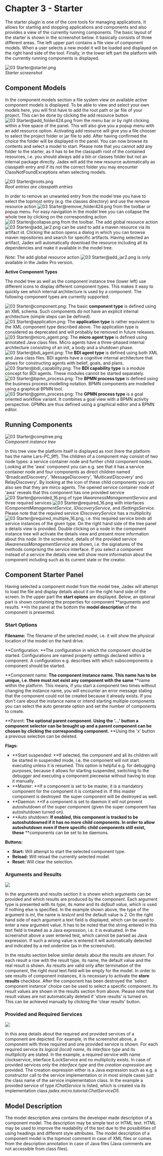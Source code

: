 <span>Chapter 3 - Starter</span> 
================================

The starter plugin is one of the core tools for managing applications. It allows for starting and stopping applications and components and also provides a view of the currently running components. The basic layout of the starter is shown in the screenshot below. It basically consists of three different areas. The left upper part contains a file view of component models. When a user selects a new model it will be loaded and displayed on the right hand side of the tool. Finally, in the lower left part the platform with the currently running components is displayed.

![03 Starter@starter.png](starter.png)  
*Starter screenshot*

<span>Component Models</span> 
-----------------------------

In the component models section a file system view on available active component models is displayed. To be able to view and select your own models here, you will first have to add the root path or jar file of your project. This can be done by clicking the add resource button ![03 Starter@add\_folder424.png](add_folder424.png) from the menu bar or by right clicking within a free space of the panel. This will also give you a popup menu with an add resource option. Activating add resource will give you a file chooser to select the project folder or jar file to add. After having confirmed the choice the folder will be displayed in the panel. You can now browse its contents and select a model to start. Please note that you cannot add any folder to the starter, as it has to be the classpath root of the contained resources, i.e. you should always add a bin or classes folder but not an internal package directly. Jadex will add the new resource automatically as classpath entry and if its not the correct folder you may encounter ClassNotFoundExceptions when selecting models. 

![03 Starter@roots.png](roots.png)  
*Root entries are classpath entries*

In order to remove an unwanted entry from the model tree you have to select the topmost entry (e.g. the classes directory) and use the remove resource action ![03 Starter@remove\_folder424.png](remove_folder424.png) from the toolbar or popup menu. For easy navigation in the model tree you can collapse the whole tree by clicking on the corresponding action ![03 Starter@collapse.png](collapse.png) from the toolbar. The add global resource action ![03 Starter@add\_jar2.png](add_jar2.png) can be used to add a maven resource via its artifact id. Clicking the action opens a dialog in which you can browse maven repositories and search for specific artifacts. Having selected an artifact, Jadex will automatically download the resource including all its dependencies and make it available in the model tree.

*Note:* The add global resource action ![03 Starter@add\_jar2.png](add_jar2.png) is only available in the Jadex Pro version.

**Active Component Types**

The model tree as well as the component instance tree (lower left) use different icons to display different component types. This makes it easy to quickly see which internal architecture is used by a component. The following component types are currently supported:

![03 Starter@component.png](component.png): The basic **component type** is defined using an XML schema. Such components do not have an explicit internal architecture (simple steps can be defined).\
![03 Starter@application.png](application.png): The **application type** is rather equivalent to the XML component type described above. The application type is considered as deprecated and will probably be removed in future releases.\
![03 Starter@micro\_agent.png](micro_agent.png): The **micro agent type** is defined using annotated Java class files. Micro agents have a three-phased internal architecture consisting of an init, a body and a shutdown phase.\
![03 Starter@bdi\_agent.png](bdi_agent.png): The **BDI agent type** is defined using both XML and Java class files. BDI agents have a cognitive internal architecture that allows for constructing agents with belief, goals, and plans.\
![03 Starter@bdi\_capability.png](bdi_capability.png): The **BDI capability type** is a module concept for BDI agents. These modules cannot be started separately.\
![03 Starter@bpmn\_process.png](bpmn_process.png): The **BPMN process type** is defined using the business process modelling notation. BPMN components are modelled using a graphical BPMN tool.\
![03 Starter@gpmn\_process.png](gpmn_process.png): The **GPMN process type** is a goal oriented workflow variant. It combines a goal view with a BPMN activity perspective. GPMNs are thus defined using a graphical editor and a BPMN editor. 

<span>Running Components</span> 
-------------------------------

![03 Starter@comptree.png](comptree.png)  
*Component instance tree*

In this tree view the platform itself is displayed as root (here the platform has the name Lars-PC\_9ff). The children of a component may consist of two node types: a service container node and further child component nodes. Looking at the 'awa' component you can e.g. see that it has a service container node and four components as direct children named 'BroadcastDiscovery', 'MessageDiscovery', 'MulticastDiscovery' and RelayDiscovery'. By looking at the icon of these child components you can also see that they are mirco agents. The opened service container node of 'awa' reveals that this component has one provided service ![03 Starter@provided\_16.png](provided_16.png) of type *IAwarenessManagementService* and three required services ![03 Starter@required\_16.png](required_16.png) with interfaces *IComponentManagementService*, *IDiscoveryService*, and *ISettingsService*. Please note that the required service *IDiscoveryService* has a multiplicity ![03 Starter@required\_multiple\_16.png](required_multiple_16.png), i.e. this required service binds all service instances of the given type. On the right hand side of the tree panel a details view is provided. Double clicking on a node in the component instance tree will activate the details view and present more information about this node. In the screenshot, details of the provided service *IAwarenessManagementService* are shown, i.e. the signatures of the methods comprising the service interface. If you select a component instead of a service the details view will show more information about the component including such as its current state or the creator.

<span>Component Starter Panel</span> 
------------------------------------

Having selected a component model from the model tree, Jadex will attempt to load the file and display details about it on the right hand side of the screen. In the upper part the **start opions** are displayed. Below, an optional part is shown containing the properties for component **arguments and results. **In the panel at the bottom the **model description** of the component is presented.

### <span>Start Options</span> 

**Filename:** The filename of the selected model, i.e. it will show the physical location of the model on the hard drive.

**Configuration: **The configuration in which the component should be started. Configurations are named property settings declared within a component. A configuration e.g. describes with which subscomponents a component should be started.

**Component name: **The component instance name. This name has to be unique, i.e. there must not exist any component with the same** **name within the platform. This means, if you start a component two times without changing the instance name, you will encounter an error message stating that the component could not be created because it already exists. If you don't care about the instance name or intend starting multiple components you can select the auto generate option and set the number of components to create.

**Parent: **The optional parent component. Using the '...' button a component selector can be brought up and a parent component can be chosen by clicking the corresponding component.** **Using the 'x' button a previous selection can be deleted.

**Flags:**

-   **Start suspended: **If selected, the component and all its children will be started in suspended mode, i.e. the component will not start executing unless it is resumed. This option is helpful e.g. for debugging purposes, because it allows for starting suspended, switching to the debugger and executing a component piecewise without having to stop it manually.
-   **Master: **If a component is set to be master, it is a mandatory component for the component it is contained in. If this master component is destroyed  the super component will be destroyed as well.
-   **Daemon: **If a component is set to daemon it will not prevent autoshutdown of the super component (given the super component has autoshutdown turned on).
-   **Auto shutdown: **If enabled, this component is tracked to be autoshutdowned if it has no more child components. In order to allow autoshutdown even if there specific child components still exist, these** **components can be set to be daemons. 

**Buttons:**

-   **Start:** Will attempt to start the selected component type.
-   **Reload:** Will reload the currently selected model.
-   **Reset:** Will clear the selection.

### <span>Arguments and Results</span> 

![](arguments.png)

In the arguments and results section it is shown which arguments can be provided and which results are produced by the component. Each argument type is presented with its *type*, its *name* and its *default value*, which is used if nothing else is specified. In the example shown above, the type of the argument is *int*, the name is *testcnt* and the default value is *2*. On the right hand side of each argument a text field is displayed, which can be used to enter a new argument value. It has to be noted that the string entered in this text field is treated as a Java expression, i.e. it is evaluated. In the screenshot above a user entered test, which cannot be parsed as Java expression. If such a wrong value is entered it will automatically detected and indicated by a red underline (as in the screenshot). 

In the results section below similar details about the results are shown. For each result a row with the result type, its name, the default value and the real result is shown. As results are valid only after termination of the component, the right most text field will be empty for the model. In order to see results of component instances, it is necessary to activate the **store results** checkbox. After the component has been destroyed the 'select component instance' choice can be used to select a specific component. Its result values are shown in the results section from above. Please note that result values are not automatically deleted if 'store results' is turned on. This can be achieved manually by clicking the 'clear results' button.

### <span>Provided and Required Services</span> 

![](providedandrequired.png)

In this area details about the required and provided services of a component are depicted. For example, in the screenshot above, a component with three required and one provided service is shown. For each required service its *logical (local) name*, its *interface type* and its *multiplicity* are stated. In the example, a required service with name clockservice, interface ILockService and no multiplicity exists. In case of provided services only the *interface type* and the *creation expression* are provided. The creation expression either is a Java expression such as e.g. a constructor call to the service implementation or in most simple cases just the class name of the service implementation class. In the example a provided service of type *IChatService* is listed, which is created via its implementation class *jadex.micro.tutorial.ChatServiceD5*.

<span>Model Description</span> 
------------------------------

The model description area contains the developer made description of a component model. The description may be simple text or HTML text. HTML may be used to improve the readability of the text due to the possibilities of using headings and different style attributes. The model description of a component model is the topmost comment in case of XML files or comes from the description annotation in case of Java files (Java comments are not accessible from class files).
